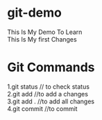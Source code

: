 # git-demo
This Is My Demo To Learn <br>
This Is My first Changes

# Git Commands
 1.git status // to check status <br>
 2.git add    //to add a changes <br>
 3.git add .  //to add all changes <br>
 4.git commit //to commit  <br>